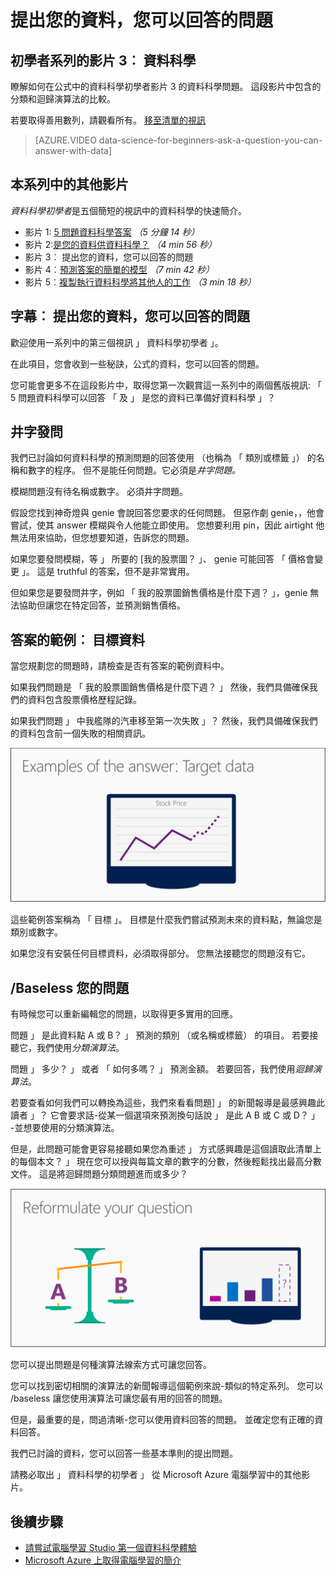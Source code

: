 <properties
   pageTitle="提出問題，您可以回答資料-制定的問題 |Microsoft Azure"
   description="瞭解如何在公式中的資料科學初學者影片 3 的資料科學問題。 包含比較分類和迴歸問題的相關資訊。"
   keywords="資料科學問題制定問題、 迴歸問題、 分類問題、 明顯的問題"
   services="machine-learning"
   documentationCenter="na"
   authors="cjgronlund"
   manager="jhubbard"
   editor="cjgronlund"/>

<tags
   ms.service="machine-learning"
   ms.devlang="na"
   ms.topic="article"
   ms.tgt_pltfrm="na"
   ms.workload="na"
   ms.date="10/20/2016"
   ms.author="cgronlun;garye"/>

# <a name="ask-a-question-you-can-answer-with-data"></a>提出您的資料，您可以回答的問題

## <a name="video-3-data-science-for-beginners-series"></a>初學者系列的影片 3︰ 資料科學

瞭解如何在公式中的資料科學初學者影片 3 的資料科學問題。 這段影片中包含的分類和迴歸演算法的比較。

若要取得善用數列，請觀看所有。 [移至清單的視訊](#other-videos-in-this-series)

> [AZURE.VIDEO data-science-for-beginners-ask-a-question-you-can-answer-with-data]

## <a name="other-videos-in-this-series"></a>本系列中的其他影片

*資料科學初學者*是五個簡短的視訊中的資料科學的快速簡介。

  * 影片 1: [5 問題資料科學答案](machine-learning-data-science-for-beginners-the-5-questions-data-science-answers.md) *（5 分鐘 14 秒）*
  * 影片 2:[是您的資料供資料科學？](machine-learning-data-science-for-beginners-is-your-data-ready-for-data-science.md) *（4 min 56 秒）*
  * 影片 3︰ 提出您的資料，您可以回答的問題
  * 影片 4︰[預測答案的簡單的模型](machine-learning-data-science-for-beginners-predict-an-answer-with-a-simple-model.md) *（7 min 42 秒）*
  * 影片 5︰[複製執行資料科學將其他人的工作](machine-learning-data-science-for-beginners-copy-other-peoples-work-to-do-data-science.md) *（3 min 18 秒）*

## <a name="transcript-ask-a-question-you-can-answer-with-data"></a>字幕︰ 提出您的資料，您可以回答的問題

歡迎使用一系列中的第三個視訊 」 資料科學初學者 」。  

在此項目，您會收到一些秘訣，公式的資料，您可以回答的問題。

您可能會更多不在這段影片中，取得您第一次觀賞這一系列中的兩個舊版視訊: 「 5 問題資料科學可以回答 「 及 」 是您的資料已準備好資料科學 」？

## <a name="ask-a-sharp-question"></a>井字發問

我們已討論如何資料科學的預測問題的回答使用 （也稱為 「 類別或標籤 」） 的名稱和數字的程序。 但不是能任何問題。它必須是*井字問題。*

模糊問題沒有待名稱或數字。 必須井字問題。

假設您找到神奇燈與 genie 會說回答您要求的任何問題。 但惡作劇 genie，，他會嘗試，使其 answer 模糊與令人他能立即使用。 您想要利用 pin，因此 airtight 他無法用來協助，但您想要知道，告訴您的問題。

如果您要發問模糊，等 」 所要的 [我的股票圖？ 」、 genie 可能回答 「 價格會變更 」。 這是 truthful 的答案，但不是非常實用。

但如果您是要發問井字，例如 「 我的股票圖銷售價格是什麼下週？ 」，genie 無法協助但讓您在特定回答，並預測銷售價格。

## <a name="examples-of-your-answer-target-data"></a>答案的範例︰ 目標資料

當您規劃您的問題時，請檢查是否有答案的範例資料中。

如果我們問題是 「 我的股票圖銷售價格是什麼下週？ 」 然後，我們具備確保我們的資料包含股票價格歷程記錄。

如果我們問題 」 中我艦隊的汽車移至第一次失敗 」？ 然後，我們具備確保我們的資料包含前一個失敗的相關資訊。

![目標資料-答案的範例。 制定資料科學問題。](./media/machine-learning-data-science-for-beginners-ask-a-question-you-can-answer-with-data/machine-learning-data-science-target-data.png)

這些範例答案稱為 「 目標 」。 目標是什麼我們嘗試預測未來的資料點，無論您是類別或數字。

如果您沒有安裝任何目標資料，必須取得部分。 您無法接聽您的問題沒有它。

## <a name="reformulate-your-question"></a>/Baseless 您的問題

有時候您可以重新編輯您的問題，以取得更多實用的回應。

問題 」 是此資料點 A 或 B？ 」 預測的類別 （或名稱或標籤） 的項目。 若要接聽它，我們使用*分類演算法*。

問題 」 多少？ 」 或者 「 如何多嗎？ 」 預測金額。 若要回答，我們使用*迴歸演算法*。

若要查看如何我們可以轉換為這些，我們來看看問題] 」 的新聞報導是最感興趣此讀者 」？ 它會要求話-從某一個選項來預測換句話說 」 是此 A B 或 C 或 D？ 」 -並想要使用的分類演算法。

但是，此問題可能會更容易接聽如果您為重述 」 方式感興趣是這個讀取此清單上的每個本文？ 」 現在您可以授與每篇文章的數字的分數，然後輕鬆找出最高分數文件。 這是將迴歸問題分類問題進而或多少？

![/Baseless 您的問題。 迴歸問題與分類問題。](./media/machine-learning-data-science-for-beginners-ask-a-question-you-can-answer-with-data/machine-learning-data-science-classification-question-vs-regression-question.png)

您可以提出問題是何種演算法線索方式可讓您回答。

您可以找到密切相關的演算法的新聞報導這個範例來說-類似的特定系列。 您可以 /baseless 讓您使用演算法可讓您最有用的回答的問題。

但是，最重要的是，問過清晰-您可以使用資料回答的問題。 並確定您有正確的資料回答。

我們已討論的資料，您可以回答一些基本準則的提出問題。

請務必取出 」 資料科學的初學者 」 從 Microsoft Azure 電腦學習中的其他影片。


## <a name="next-steps"></a>後續步驟

  * [請嘗試電腦學習 Studio 第一個資料科學體驗](machine-learning-create-experiment.md)
  * [Microsoft Azure 上取得電腦學習的簡介](machine-learning-what-is-machine-learning.md)
